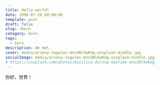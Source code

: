 ```yaml
---
title: Hello world!
date: 1996-07-28 08:00:00
template: post
draft: false
slug: /born
category: born
tags:
  - born
description: We met.
cover: media/arseny-togulev-mnx3NlXwKdg-unsplash-middle.jpg
socialImage: media/arseny-togulev-mnx3NlXwKdg-unsplash-middle.jpg
# https://unsplash.com/photos/basilica-during-daytime-mnx3NlXwKdg
---
```


你好，世界！
